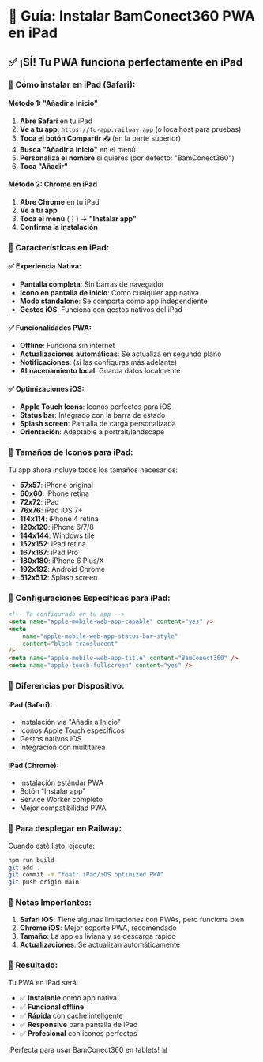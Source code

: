 # 📱 Guía: Instalar BamConect360 PWA en iPad

## ✅ ¡SÍ! Tu PWA funciona perfectamente en iPad

### 📲 Cómo instalar en iPad (Safari):

#### Método 1: "Añadir a Inicio"

1. **Abre Safari** en tu iPad
2. **Ve a tu app**: `https://tu-app.railway.app` (o localhost para pruebas)
3. **Toca el botón Compartir** 📤 (en la parte superior)
4. **Busca "Añadir a Inicio"** en el menú
5. **Personaliza el nombre** si quieres (por defecto: "BamConect360")
6. **Toca "Añadir"**

#### Método 2: Chrome en iPad

1. **Abre Chrome** en tu iPad
2. **Ve a tu app**
3. **Toca el menú** (⋮) → **"Instalar app"**
4. **Confirma la instalación**

### 🎯 Características en iPad:

#### ✅ **Experiencia Nativa:**

- **Pantalla completa**: Sin barras de navegador
- **Icono en pantalla de inicio**: Como cualquier app nativa
- **Modo standalone**: Se comporta como app independiente
- **Gestos iOS**: Funciona con gestos nativos del iPad

#### ✅ **Funcionalidades PWA:**

- **Offline**: Funciona sin internet
- **Actualizaciones automáticas**: Se actualiza en segundo plano
- **Notificaciones**: (si las configuras más adelante)
- **Almacenamiento local**: Guarda datos localmente

#### ✅ **Optimizaciones iOS:**

- **Apple Touch Icons**: Iconos perfectos para iOS
- **Status bar**: Integrado con la barra de estado
- **Splash screen**: Pantalla de carga personalizada
- **Orientación**: Adaptable a portrait/landscape

### 📐 Tamaños de Iconos para iPad:

Tu app ahora incluye todos los tamaños necesarios:

- **57x57**: iPhone original
- **60x60**: iPhone retina
- **72x72**: iPad
- **76x76**: iPad iOS 7+
- **114x114**: iPhone 4 retina
- **120x120**: iPhone 6/7/8
- **144x144**: Windows tile
- **152x152**: iPad retina
- **167x167**: iPad Pro
- **180x180**: iPhone 6 Plus/X
- **192x192**: Android Chrome
- **512x512**: Splash screen

### 🔧 Configuraciones Específicas para iPad:

```html
<!-- Ya configurado en tu app -->
<meta name="apple-mobile-web-app-capable" content="yes" />
<meta
	name="apple-mobile-web-app-status-bar-style"
	content="black-translucent"
/>
<meta name="apple-mobile-web-app-title" content="BamConect360" />
<meta name="apple-touch-fullscreen" content="yes" />
```

### 📱 Diferencias por Dispositivo:

#### **iPad (Safari):**

- Instalación vía "Añadir a Inicio"
- Iconos Apple Touch específicos
- Gestos nativos iOS
- Integración con multitarea

#### **iPad (Chrome):**

- Instalación estándar PWA
- Botón "Instalar app"
- Service Worker completo
- Mejor compatibilidad PWA

### 🚀 Para desplegar en Railway:

Cuando esté listo, ejecuta:

```bash
npm run build
git add .
git commit -m "feat: iPad/iOS optimized PWA"
git push origin main
```

### 📝 Notas Importantes:

1. **Safari iOS**: Tiene algunas limitaciones con PWAs, pero funciona bien
2. **Chrome iOS**: Mejor soporte PWA, recomendado
3. **Tamaño**: La app es liviana y se descarga rápido
4. **Actualizaciones**: Se actualizan automáticamente

### 🎉 Resultado:

Tu PWA en iPad será:

- ✅ **Instalable** como app nativa
- ✅ **Funcional offline**
- ✅ **Rápida** con cache inteligente
- ✅ **Responsive** para pantalla de iPad
- ✅ **Profesional** con iconos perfectos

¡Perfecta para usar BamConect360 en tablets! 📊
